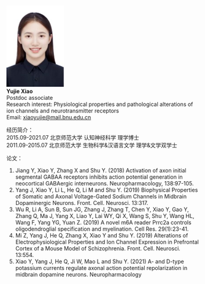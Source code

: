<br/><img src='/images/Members-YujieXiao.jpg' width='150'><br/>
**Yujie Xiao**<br/>
Postdoc associate<br/>
Research interest: Physiological properties and pathological alterations of ion channels and neurotransmitter receptors<br/>
Email: xiaoyujie@mail.bnu.edu.cn


经历简介：<br/>
2015.09-2021.07  北京师范大学  认知神经科学         理学博士<br/>
2011.09-2015.07  北京师范大学  生物科学&汉语言文学   理学&文学双学士<br/>

论文：<br/>
1. Jiang Y, Xiao Y, Zhang X and Shu Y. (2018) Activation of axon initial segmental GABAA receptors inhibits action potential generation in neocortical GABAergic interneurons. Neuropharmacology, 138:97-105.
2. Yang J, Xiao Y, Li L, He Q, Li M and Shu Y. (2019) Biophysical Properties of Somatic and Axonal Voltage-Gated Sodium Channels in Midbrain Dopaminergic Neurons. Front. Cell. Neurosci. 13:317.
3. Wu R, Li A, Sun B, Sun JG, Zhang J, Zhang T, Chen Y, Xiao Y, Gao Y, Zhang Q, Ma J, Yang X, Liao Y, Lai WY, Qi X, Wang S, Shu Y, Wang HL, Wang F, Yang YG, Yuan Z. (2019) A novel m6A reader Prrc2a controls oligodendroglial specification and myelination. Cell Res. 29(1):23-41.
4. Mi Z, Yang J, He Q, Zhang X, Xiao Y and Shu Y. (2019) Alterations of Electrophysiological Properties and Ion Channel Expression in Prefrontal Cortex of a Mouse Model of Schizophrenia. Front. Cell. Neurosci. 13:554.
5. Xiao Y, Yang J, He Q, Ji W, Mao L and Shu Y. (2021) A- and D-type potassium currents regulate axonal action potential repolarization in midbrain dopamine neurons. Neuropharmacology


